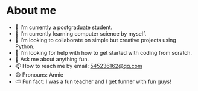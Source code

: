 # About me

- 🔭 I’m currently a postgraduate student.
- 🌱 I’m currently learning computer science by myself.
- 👯 I’m looking to collaborate on simple but creative projects using Python. 
- 🤔 I’m looking for help with how to get started with coding from scratch.
- 💬 Ask me about anything fun.
- 📫 How to reach me by email: 545236162@qq.com
- 😄 Pronouns: Annie
- ⛅ Fun fact: I was a fun teacher and I get funner with fun guys!
  
